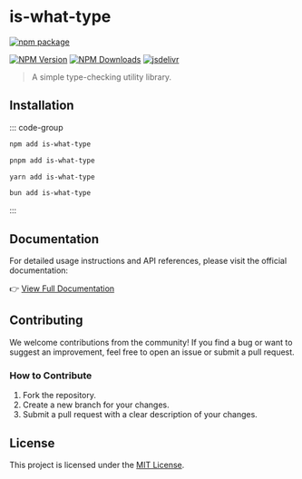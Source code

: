 # is-what-type

[![npm package](https://nodei.co/npm/is-what-type.png?downloads=true&downloadRank=true&stars=true)](https://www.npmjs.com/package/is-what-type)

[![NPM Version](https://img.shields.io/npm/v/is-what-type.svg?style=flat)](https://npmjs.org/package/is-what-type)
[![NPM Downloads](https://img.shields.io/npm/dm/is-what-type.svg?style=flat)](https://npmjs.org/package/is-what-type)
[![jsdelivr](https://data.jsdelivr.com/v1/package/npm/camel-kit/badge)](https://www.jsdelivr.com/package/npm/is-what-type)

> A simple type-checking utility library.

## Installation

::: code-group

```bash [npm]
npm add is-what-type
```

```bash [pnpm]
pnpm add is-what-type
```

```bash [yarn]
yarn add is-what-type
```

```bash [bun]
bun add is-what-type
```

:::

## Documentation

For detailed usage instructions and API references, please visit the official documentation:

👉 [View Full Documentation](https://fengxinming.github.io/util/modules/is-what-type/)

## Contributing

We welcome contributions from the community! If you find a bug or want to suggest an improvement, feel free to open an issue or submit a pull request.

### How to Contribute
1. Fork the repository.
2. Create a new branch for your changes.
3. Submit a pull request with a clear description of your changes.

## License

This project is licensed under the [MIT License](LICENSE).
